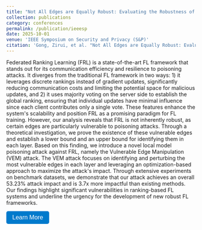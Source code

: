 ```yaml
---
title: "Not All Edges are Equally Robust: Evaluating the Robustness of Ranking-Based Federated Learning"
collection: publications
category: conferences
permalink: /publication/ieeesp
date: 2025-10-01
venue: 'IEEE Symposium on Security and Privacy (S&P)'
citation: 'Gong, Zirui, et al. "Not All Edges are Equally Robust: Evaluating the Robustness of Ranking-Based Federated Learning." arXiv preprint arXiv:2503.08976 (2025).'
---
```

Federated Ranking Learning (FRL) is a state-of-the-art FL framework that stands out for its communication efficiency and resilience to poisoning attacks. It diverges from the traditional FL framework in two ways: 1) it leverages discrete rankings instead of gradient updates, significantly reducing communication costs and limiting the potential space for malicious updates, and 2) it uses majority voting on the server side to establish the global ranking, ensuring that individual updates have minimal influence since each client contributes only a single vote. These features enhance the system's scalability and position FRL as a promising paradigm for FL training.
However, our analysis reveals that FRL is not inherently robust, as certain edges are particularly vulnerable to poisoning attacks. Through a theoretical investigation, we prove the existence of these vulnerable edges and establish a lower bound and an upper bound for identifying them in each layer. Based on this finding, we introduce a novel local model poisoning attack against FRL, namely the Vulnerable Edge Manipulation (VEM) attack. The VEM attack focuses on identifying and perturbing the most vulnerable edges in each layer and leveraging an optimization-based approach to maximize the attack's impact. Through extensive experiments on benchmark datasets, we demonstrate that our attack achieves an overall 53.23% attack impact and is 3.7x more impactful than existing methods. Our findings highlight significant vulnerabilities in ranking-based FL systems and underline the urgency for the development of new robust FL frameworks.

<a href="https://gongzir1.github.io/vem.github.io/" target="_blank">
  <button style="padding: 8px 16px; font-size: 16px; background-color: #007acc; color: white; border: none; border-radius: 5px; cursor: pointer;">
    Learn More
  </button>
</a>
